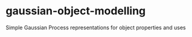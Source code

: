 # gaussian-object-modelling

Simple Gaussian Process representations for object properties and uses
